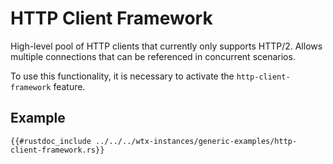 # HTTP Client Framework

High-level pool of HTTP clients that currently only supports HTTP/2. Allows multiple connections that can be referenced in concurrent scenarios.

To use this functionality, it is necessary to activate the `http-client-framework` feature.

## Example

```rust,edition2021,no_run
{{#rustdoc_include ../../../wtx-instances/generic-examples/http-client-framework.rs}}
```